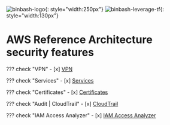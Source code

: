 ![binbash-logo](../../../assets/images/logos/binbash.png "Binbash"){: style="width:250px"}
![binbash-leverage-tf](../../../assets/images/logos/binbash-leverage-terraform.png#right "Leverage"){: style="width:130px"}

# AWS Reference Architecture security features

??? check "VPN"
    - [x] [VPN](./vpn.md)

??? check "Services"
    - [x] [Services](./services.md)

??? check "Certificates"
    - [x] [Certificates](./certificates.md)

??? check "Audit | CloudTrail"
    - [x] [CloudTrail](./audit-cloudtrail.md)

??? check "IAM Access Analyzer"
    - [x] [IAM Access Analyzer](./iam-access-analyzer.md)